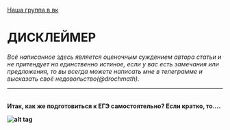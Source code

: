 [Наша группа в вк](https://vk.com/clubmaslov)
<h1 alighn='center'> ДИСКЛЕЙМЕР </h1>
  <h6>Всё написанное здесь является оценочным суждением автора статьи и не притендует на единственно истиное, если у вас есть замечания или предложения, то вы всегда можете написать мне в телеграмме и высказать своё недовольство(@drochmath).<hr>
    
<h4> Итак, как же подготовиться к ЕГЭ самостоятельно?
  Если кратко, то....
  
![alt tag](https://i.ibb.co/vsGPJg0/BV.jpg "Описание будет тут")​
